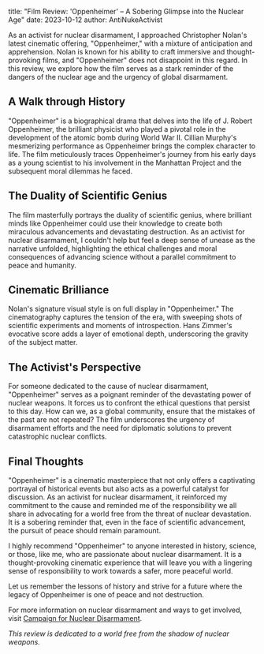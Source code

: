 title: "Film Review: 'Oppenheimer' – A Sobering Glimpse into the Nuclear Age"
date: 2023-10-12
author: AntiNukeActivist

As an activist for nuclear disarmament, I approached Christopher Nolan's latest cinematic offering, "Oppenheimer," with a mixture of anticipation and apprehension. Nolan is known for his ability to craft immersive and thought-provoking films, and "Oppenheimer" does not disappoint in this regard. In this review, we explore how the film serves as a stark reminder of the dangers of the nuclear age and the urgency of global disarmament.

## A Walk through History

"Oppenheimer" is a biographical drama that delves into the life of J. Robert Oppenheimer, the brilliant physicist who played a pivotal role in the development of the atomic bomb during World War II. Cillian Murphy's mesmerizing performance as Oppenheimer brings the complex character to life. The film meticulously traces Oppenheimer's journey from his early days as a young scientist to his involvement in the Manhattan Project and the subsequent moral dilemmas he faced.

## The Duality of Scientific Genius

The film masterfully portrays the duality of scientific genius, where brilliant minds like Oppenheimer could use their knowledge to create both miraculous advancements and devastating destruction. As an activist for nuclear disarmament, I couldn't help but feel a deep sense of unease as the narrative unfolded, highlighting the ethical challenges and moral consequences of advancing science without a parallel commitment to peace and humanity.

## Cinematic Brilliance

Nolan's signature visual style is on full display in "Oppenheimer." The cinematography captures the tension of the era, with sweeping shots of scientific experiments and moments of introspection. Hans Zimmer's evocative score adds a layer of emotional depth, underscoring the gravity of the subject matter.

## The Activist's Perspective

For someone dedicated to the cause of nuclear disarmament, "Oppenheimer" serves as a poignant reminder of the devastating power of nuclear weapons. It forces us to confront the ethical questions that persist to this day. How can we, as a global community, ensure that the mistakes of the past are not repeated? The film underscores the urgency of disarmament efforts and the need for diplomatic solutions to prevent catastrophic nuclear conflicts.

## Final Thoughts

"Oppenheimer" is a cinematic masterpiece that not only offers a captivating portrayal of historical events but also acts as a powerful catalyst for discussion. As an activist for nuclear disarmament, it reinforced my commitment to the cause and reminded me of the responsibility we all share in advocating for a world free from the threat of nuclear devastation. It is a sobering reminder that, even in the face of scientific advancement, the pursuit of peace should remain paramount.

I highly recommend "Oppenheimer" to anyone interested in history, science, or those, like me, who are passionate about nuclear disarmament. It is a thought-provoking cinematic experience that will leave you with a lingering sense of responsibility to work towards a safer, more peaceful world.

Let us remember the lessons of history and strive for a future where the legacy of Oppenheimer is one of peace and not destruction.

For more information on nuclear disarmament and ways to get involved, visit [Campaign for Nuclear Disarmament](https://www.cnduk.org/).

_This review is dedicated to a world free from the shadow of nuclear weapons._
